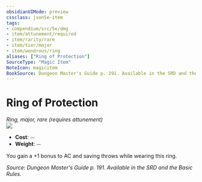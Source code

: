 ```yaml
---
obsidianUIMode: preview
cssclass: json5e-item
tags:
- compendium/src/5e/dmg
- item/attunement/required
- item/rarity/rare
- item/tier/major
- item/wondrous/ring
aliases: ["Ring of Protection"]
SourceType: "Magic Item"
NoteIcon: magicitem
BookSource: Dungeon Master's Guide p. 191. Available in the SRD and the Basic Rules.
---
```

# Ring of Protection
*Ring, major, rare (requires attunement)*  
![](/2-Mechanics/CLI/items/img/ring-of-protection.webp#right)  

- **Cost**: ⏤
- **Weight**: ⏤

You gain a +1 bonus to AC and saving throws while wearing this ring.

*Source: Dungeon Master's Guide p. 191. Available in the SRD and the Basic Rules.*
